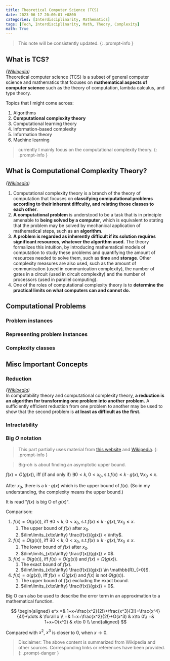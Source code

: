 ```yaml
---
title: Theoretical Computer Science (TCS)
date: 2023-06-17 20:00:01 +0800
categories: [Interdisciplinarity, Mathematics]
tags: [Tech, Interdisciplinarity, Math, Theory, Complexity]
math: True
---
```


> This note will be consistently updated.
{: .prompt-info }

## What is TCS?
*([Wikipedia](https://en.wikipedia.org/wiki/Theoretical_computer_science))*   
Theoretical computer science (TCS) is a subset of general computer science and mathematics that focuses on **mathematical aspects of computer science** such as the theory of computation, lambda calculus, and type theory.

Topics that I might come across:
1. Algorithms
2. **Computational complexity theory**
3. Computational learning theory
4. Information-based complexity
5. Information theory
6. Machine learning

> currently I mainly focus on the computational complexity theory.
{: .prompt-info }


## What is Computational Complexity Theory?
*([Wikipedia](https://en.wikipedia.org/wiki/Computational_complexity_theory))*  
1. Computational complexity theory is a branch of the theory of computation that focuses on **classifying comiputational problems according to their inherent diffculty, and relating those classes to each other**. 
2. **A computational problem** is understood to be a task that is in principle amenable to **being solved by a computer**, which is equivalent to stating that the problem may be solved by mechanical application of mathematical steps, such as an **algorithm**.
3. **A problem is regarded as inherently difficult if its solution requires significant resources, whatever the algorithm used.** The theory formalizes this intuition, by introducing mathematical models of computation to study these problems and quantifying the amount of resources needed to solve them, such as **time** and **storage**. Other complexity measures are also used, such as the amount of communication (used in communication complexity), the number of gates in a circuit (used in circuit complexity) and the number of processors (used in parallel computing). 
4. One of the roles of computational complexity theory is to **determine the practical limits on what computers can and cannot do.**

## Computational Problems
### Problem instances

### Representing problem instances

### Complexity classes

## Misc Important Concepts
### Reduction
*([Wikipedia](https://en.wikipedia.org/wiki/Reduction_(complexity)))*  
In computability theory and computational complexity theory, **a reduction is an algorithm for transforming one problem into another problem.** A sufficiently efficient reduction from one problem to another may be used to show that the second problem is **at least as difficult as the first.**

### Intractability


### Big $O$ notation
> This part partially uses material from [this website](https://www.freecodecamp.org/news/big-o-notation-why-it-matters-and-why-it-doesnt-1674cfa8a23c/) and [Wikipedia](https://en.wikipedia.org/wiki/Big_O_notation).
{: .prompt-info }

> Big-oh is about finding an asymptotic upper bound.

$f(x) = O\left(g(x)\right)$, iff (if and only if) $\exists 0<k, 0<x_0$, s.t.$f(x)\le k\cdot g(x), \forall x_0\le x$.

After $x_0$, there is a $k\cdot g(x)$ which is the upper bound of $f(x)$. (So in my understanding, the complexity means the upper bound.)

It is read "$f(x)$ is big O of $g(x)$".

Comparison:

1. $f(x) = O\left(g(x)\right)$, iff $\exists 0<k, 0<x_0$, s.t.$f(x)\le k\cdot g(x), \forall x_0\le x$.
   1. The upper bound of $f(x)$ after $x_0$.
   2. $\lim\limits_{x\to\infty} \frac{f(x)}{g(x)} < \infty$.
2. $f(x) = \Omega\left(g(x)\right)$, iff $\exists 0<k, 0<x_0$, s.t.$f(x)\ge k\cdot g(x), \forall x_0\le x$.
   1. The lower bound of $f(x)$ after $x_0$.
   2. $\lim\limits_{x\to\infty} \frac{f(x)}{g(x)} > 0$.
3. $f(x) = \Theta\left(g(x)\right)$, iff $f(x) = O\left(g(x)\right)$ and $f(x) = \Omega\left(g(x)\right)$. 
   1. The exact bound of $f(x)$.
   2. $\lim\limits_{x\to\infty} \frac{f(x)}{g(x)} \in \mathbb{R}_{>0}$.
4. $f(x) = o\left(g(x)\right)$, iff $f(x) = O\left(g(x)\right)$ and $f(x)$ is not $\Theta\left(g(x)\right)$. 
   1. The upper bound of $f(x)$ excluding the exact bound.
   2. $\lim\limits_{x\to\infty} \frac{f(x)}{g(x)} = 0$.

Big O can also be used to describe the error term in an  approximation to a mathematical function.

$$
\begin{aligned}
e^x =& 1+x+\frac{x^2}{2!}+\frac{x^3}{3!}+\frac{x^4}{4!}+\dots & \forall x \\
=& 1+x+\frac{x^2}{2!}+O(x^3) & x\to 0\\
=& 1+x+O(x^2) & x\to 0  \\
\end{aligned}
$$

Compared with $x^2$, $x^3$ is closer to $0$, when $x\to 0$.


> Disclaimer: The above content is summarized from Wikipedia and other sources. Corresponding links or references have been provided.
{: .prompt-danger }